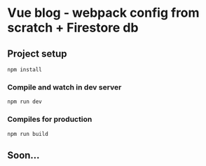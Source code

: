 # Vue blog - webpack config from scratch + Firestore db

## Project setup

```
npm install
```
### Compile and watch in dev server
```
npm run dev
```
### Compiles for production
```
npm run build
```

## Soon...
